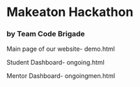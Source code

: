 # Makeaton Hackathon

### by Team Code Brigade

Main page of our website- demo.html

Student Dashboard- ongoing.html

Mentor Dashboard- ongoingmen.html
